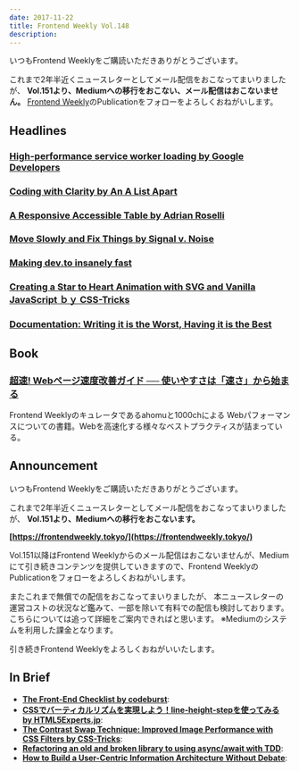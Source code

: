 ```yaml
---
date: 2017-11-22
title: Frontend Weekly Vol.148
description: 
---
```


いつもFrontend Weeklyをご購読いただきありがとうございます。

これまで2年半近くニュースレターとしてメール配信をおこなってまいりましたが、
**Vol.151より、Mediumへの移行をおこない、メール配信はおこないません。**
[Frontend Weekly](https://frontendweekly.tokyo/)のPublicationをフォローをよろしくおねがいします。

## Headlines

### [High-performance service worker loading by Google Developers](https://developers.google.com/web/fundamentals/primers/service-workers/high-performance-loading)


### [Coding with Clarity by An A List Apart](https://alistapart.com/article/coding-with-clarity)


### [A Responsive Accessible Table by Adrian Roselli](http://adrianroselli.com/2017/11/a-responsive-accessible-table.html)


### [Move Slowly and Fix Things by Signal v. Noise](https://m.signalvnoise.com/move-slowly-and-fix-things-e5a560fd928b)


### [Making dev.to insanely fast](https://dev.to/ben/making-devto-insanely-fast)


### [Creating a Star to Heart Animation with SVG and Vanilla JavaScript ｂｙ CSS-Tricks](https://css-tricks.com/creating-star-heart-animation-svg-vanilla-javascript/)


### [Documentation: Writing it is the Worst, Having it is the Best](https://medium.com/build-smarter/documentation-writing-it-is-the-worst-having-it-is-the-best-7797dd55b504)

## Book

### [超速! Webページ速度改善ガイド ── 使いやすさは「速さ」から始まる](http://amzn.to/2iVvU02)

Frontend Weeklyのキュレータであるahomuと1000chによる Webパフォーマンスについての書籍。Webを高速化する様々なベストプラクティスが詰まっている。

## Announcement

いつもFrontend Weeklyをご購読いただきありがとうございます。

これまで2年半近くニュースレターとしてメール配信をおこなってまいりましたが、
**Vol.151より、Mediumへの移行をおこないます。**

**[https://frontendweekly.tokyo/](https://frontendweekly.tokyo/)**

Vol.151以降はFrontend Weeklyからのメール配信はおこないませんが、Mediumにて引き続きコンテンツを提供していきますので、Frontend WeeklyのPublicationをフォローをよろしくおねがいします。

またこれまで無償での配信をおこなってまいりましたが、
本ニュースレターの運営コストの状況など鑑みて、一部を除いて有料での配信も検討しております。
こちらについては追って詳細をご案内できればと思います。
※Mediumのシステムを利用した課金となります。

引き続きFrontend Weeklyをよろしくおねがいいたします。

## In Brief

- [**The Front-End Checklist by codeburst**](https://codeburst.io/the-front-end-checklist-8b2292fdda44):
- [**CSSでバーティカルリズムを実現しよう！line-height-stepを使ってみる by HTML5Experts.jp**](https://html5experts.jp/kojii/24718/):
- [**The Contrast Swap Technique: Improved Image Performance with CSS Filters by CSS-Tricks**](https://css-tricks.com/contrast-swap-technique-improved-image-performance-css-filters/):
- [**Refactoring an old and broken library to using async/await with TDD**](https://medium.com/dailyjs/refactoring-an-old-and-broken-library-to-using-async-await-with-tdd-90157de268a2):
- [**How to Build a User-Centric Information Architecture Without Debate**](https://boagworld.com/content-strategy/information-architecture/):